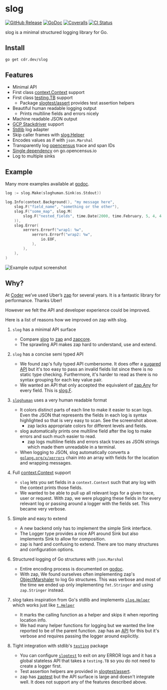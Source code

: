 # slog

[![GitHub Release](https://img.shields.io/github/v/release/cdr/slog?color=6b9ded&sort=semver)](https://github.com/cdr/slog/releases)
[![GoDoc](https://godoc.org/cdr.dev/slog?status.svg)](https://godoc.org/cdr.dev/slog)
[![Coveralls](https://img.shields.io/coveralls/github/cdr/slog?color=65d6a4)](https://coveralls.io/github/cdr/slog)
[![CI Status](https://github.com/cdr/slog/workflows/ci/badge.svg)](https://github.com/cdr/slog/actions)

slog is a minimal structured logging library for Go.

## Install

```bash
go get cdr.dev/slog
```

## Features

- Minimal API
- First class [context.Context](https://blog.golang.org/context) support
- First class [testing.TB](https://godoc.org/cdr.dev/slog/sloggers/slogtest) support
  - Package [slogtest/assert](https://godoc.org/cdr.dev/slog/sloggers/slogtest/assert) provides test assertion helpers
- Beautiful human readable logging output
  - Prints multiline fields and errors nicely
- Machine readable JSON output
- [GCP Stackdriver](https://godoc.org/cdr.dev/slog/sloggers/slogstackdriver) support
- [Stdlib](https://godoc.org/cdr.dev/slog#Stdlib) log adapter
- Skip caller frames with [slog.Helper](https://godoc.org/cdr.dev/slog#Helper)
- Encodes values as if with `json.Marshal`
- Transparently log [opencensus](https://godoc.org/go.opencensus.io/trace) trace and span IDs
- [Single dependency](https://godoc.org/cdr.dev/slog?imports) on go.opencensus.io
- Log to multiple sinks

## Example

Many more examples available at [godoc](https://godoc.org/cdr.dev/slog#pkg-examples).

```go
log := slog.Make(sloghuman.Sink(os.Stdout))

log.Info(context.Background(), "my message here",
    slog.F("field_name", "something or the other"),
    slog.F("some_map", slog.M(
        slog.F("nested_fields", time.Date(2000, time.February, 5, 4, 4, 4, 0, time.UTC)),
    )),
    slog.Error(
        xerrors.Errorf("wrap1: %w",
            xerrors.Errorf("wrap2: %w",
                io.EOF,
            ),
        ),
    ),
)
```

![Example output screenshot](https://i.imgur.com/KGRmQFo.png)

## Why?

At [Coder](https://github.com/cdr) we’ve used Uber’s [zap](https://github.com/uber-go/zap) for several years.
It is a fantastic library for performance. Thanks Uber!

However we felt the API and developer experience could be improved.

Here is a list of reasons how we improved on zap with slog.

1. `slog` has a minimal API surface

   - Compare [slog](https://godoc.org/cdr.dev/slog) to [zap](https://godoc.org/go.uber.org/zap) and
     [zapcore](https://godoc.org/go.uber.org/zap/zapcore).
   - The sprawling API makes zap hard to understand, use and extend.

1. `slog` has a concise semi typed API

   - We found zap's fully typed API cumbersome. It does offer a
     [sugared API](https://godoc.org/go.uber.org/zap#hdr-Choosing_a_Logger)
     but it's too easy to pass an invalid fields list since there is no static type checking.
     Furthermore, it's harder to read as there is no syntax grouping for each key value pair.
   - We wanted an API that only accepted the equivalent of [zap.Any](https://godoc.org/go.uber.org/zap#Any)
     for every field. This is [slog.F](https://godoc.org/cdr.dev/slog#F).

1. [`sloghuman`](https://godoc.org/cdr.dev/slog/sloggers/sloghuman) uses a very human readable format

   - It colors distinct parts of each line to make it easier to scan logs. Even the JSON that represents
     the fields in each log is syntax highlighted so that is very easy to scan. See the screenshot above.
     - zap lacks appropriate colors for different levels and fields.
   - slog automatically prints one multiline field after the log to make errors and such much easier to read.
     - zap logs multiline fields and errors stack traces as JSON strings which made them unreadable in a terminal.
   - When logging to JSON, slog automatically converts a [`golang.org/x/xerrors`](https://golang.org/x/xerrors) chain
     into an array with fields for the location and wrapping messages.

1. Full [context.Context](https://blog.golang.org/context) support

   - `slog` lets you set fields in a `context.Context` such that any log with the context prints those fields.
   - We wanted to be able to pull up all relevant logs for a given trace, user or request. With zap, we were plugging
     these fields in for every relevant log or passing around a logger with the fields set. This became very verbose.

1. Simple and easy to extend

   - A new backend only has to implement the simple Sink interface.
   - The Logger type provides a nice API around Sink but also implements
     Sink to allow for composition.
   - zap is hard and confusing to extend. There are too many structures and configuration options.

1. Structured logging of Go structures with `json.Marshal`

   - Entire encoding process is documented on [godoc](https://godoc.org/cdr.dev/slog#Map.MarshalJSON).
   - With zap, We found ourselves often implementing zap's
     [ObjectMarshaler](https://godoc.org/go.uber.org/zap/zapcore#ObjectMarshaler) to log Go structures. This was
     verbose and most of the time we ended up only implementing `fmt.Stringer` and using `zap.Stringer` instead.

1. slog takes inspiration from Go's stdlib and implements [`slog.Helper`](https://godoc.org/cdr.dev/slog#Helper)
   which works just like [`t.Helper`](https://golang.org/pkg/testing/#T.Helper)

   - It marks the calling function as a helper and skips it when reporting location info.
   - We had many helper functions for logging but we wanted the line reported to be of the parent function.
     zap has an [API](https://godoc.org/go.uber.org/zap#AddCallerSkip) for this but it's verbose and requires
     passing the logger around explicitly.

1. Tight integration with stdlib's [`testing`](https://golang.org/pkg/testing) package
   - You can configure [`slogtest`](https://godoc.org/cdr.dev/slog/sloggers/slogtest) to exit on any ERROR logs
     and it has a global stateless API that takes a `testing.TB` so you do not need to create a logger first.
   - Test assertion helpers are provided in [slogtest/assert](https://godoc.org/cdr.dev/slog/sloggers/slogtest/assert).
   - zap has [zaptest](https://godoc.org/go.uber.org/zap/zaptest) but the API surface is large and doesn't
     integrate well. It does not support any of the features described above.
